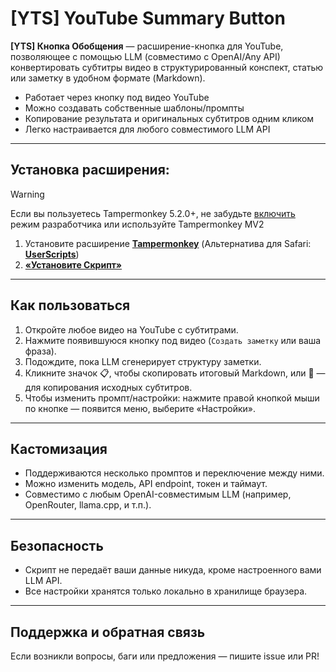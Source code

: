 # [YTS] YouTube Summary Button

**[YTS] Кнопка Обобщения** — расширение-кнопка для YouTube, позволяющее с помощью LLM (совместимо с OpenAI/Any API) конвертировать субтитры видео в структурированный конспект, статью или заметку в удобном формате (Markdown).

- Работает через кнопку под видео YouTube
- Можно создавать собственные шаблоны/промпты
- Копирование результата и оригинальных субтитров одним кликом
- Легко настраивается для любого совместимого LLM API

---

## Установка расширения:

> [!WARNING]
> Если вы пользуетесь Tampermonkey 5.2.0+, не забудьте [включить](https://github.com/ilyhalight/voice-over-translation/issues/662#issuecomment-2160768958) режим разработчика или используйте Tampermonkey MV2

1. Установите расширение **[Tampermonkey](https://www.tampermonkey.net/)**   (Альтернатива для Safari: **[UserScripts](https://apps.apple.com/app/userscripts/id1463298887)**)
2. **[«Установите Скрипт»](https://github.com/Reydan46/youtube-summary-button/raw/refs/heads/main/yts.user.js)**

---

## Как пользоваться

1. Откройте любое видео на YouTube с субтитрами.
2. Нажмите появившуюся кнопку под видео (`Создать заметку` или ваша фраза).
3. Подождите, пока LLM сгенерирует структуру заметки.
4. Кликните значок 📋, чтобы скопировать итоговый Markdown, или 💬 — для копирования исходных субтитров.
5. Чтобы изменить промпт/настройки: нажмите правой кнопкой мыши по кнопке — появится меню, выберите «Настройки».

---

## Кастомизация

- Поддерживаются несколько промптов и переключение между ними.
- Можно изменить модель, API endpoint, токен и таймаут.
- Совместимо с любым OpenAI-совместимым LLM (например, OpenRouter, llama.cpp, и т.п.).

---

## Безопасность

- Скрипт не передаёт ваши данные никуда, кроме настроенного вами LLM API.
- Все настройки хранятся только локально в хранилище браузера.

---

## Поддержка и обратная связь

Если возникли вопросы, баги или предложения — пишите issue или PR!